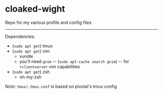 # cloaked-wight
Repo for my various profile and config files
___

Dependencies:

* (`sudo apt get`) tmux
* (`sudo apt get`) vim
  * vundle
  * you'll need `gvim` -- (`sudo apt-cache search gvim`)
    -- for `+clientserver` vim capabilities
* (`sudo apt get`) zsh
  * oh-my-zsh

_Note:_ `tmux/.tmux.conf` is based on pivotal's tmux config
